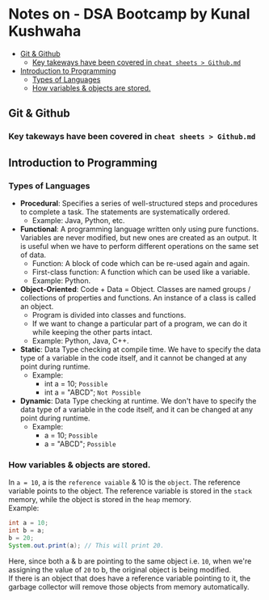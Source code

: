 # Notes on **- DSA Bootcamp** by Kunal Kushwaha

- [Git \& Github](#git--github)
    - [Key takeways have been covered in `cheat sheets > Github.md`](#key-takeways-have-been-covered-in-cheat-sheets--githubmd)
- [Introduction to Programming](#introduction-to-programming)
    - [Types of Languages](#types-of-languages)
    - [How variables \& objects are stored.](#how-variables--objects-are-stored)


## Git & Github
### Key takeways have been covered in `cheat sheets > Github.md`

## Introduction to Programming
### Types of Languages
- **Procedural**: Specifies a series of well-structured steps and procedures to complete a task. The statements are systematically ordered.
    - Example: Java, Python, etc.
- **Functional**: A programming language written only using pure functions. Variables are never modified, but new ones are created as an output. It is useful when we have to perform different operations on the same set of data.
    - Function: A block of code which can be re-used again and again.
    - First-class function: A function which can be used like a variable.
    - Example: Python.
- **Object-Oriented**: Code + Data = Object. Classes are named groups / collections of properties and functions. An instance of a class is called an object.
    - Program is divided into classes and functions.
    - If we want to change a particular part of a program, we can do it while keeping the other parts intact.
    - Example: Python, Java, C++.
- **Static**: Data Type checking at compile time. We have to specify the data type of a variable in the code itself, and it cannot be changed at any point during runtime.
    - Example:
        - int a = 10; `Possible`
        - int a = "ABCD"; `Not Possible`
- **Dynamic**: Data Type checking at runtime. We don't have to specify the data type of a variable in the code itself, and it can be changed at any point during runtime.
    - Example: 
        - a = 10; `Possible`
        - a = "ABCD"; `Possible`

### How variables & objects are stored.
In `a = 10`, a is the `reference vaiable` & 10 is the `object`. The reference variable points to the object. The reference variable is stored in the `stack` memory, while the object is stored in the `heap` memory. <br>
Example: 
```java
int a = 10;
int b = a;
b = 20;
System.out.print(a); // This will print 20.
```
Here, since both a & b are pointing to the same object i.e. `10`, when we're assigning the value of `20` to b, the original object is being modified. <br>
If there is an object that does have a reference variable pointing to it, the garbage collector will remove those objects from memory automatically.
